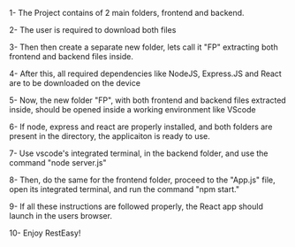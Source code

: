 1- The Project contains of 2 main folders, frontend and backend.

2- The user is required to download both files

3- Then then create a separate new folder, lets call it "FP" extracting both frontend and backend files inside.

4- After this, all required dependencies like NodeJS, Express.JS and React are to be downloaded on the device

5- Now, the new folder "FP", with both frontend and backend files extracted inside, should be opened inside a working environment like VScode

6- If node, express and react are properly installed, and both folders are present in the directory, the applicaiton is ready to use.

7- Use vscode's integrated terminal, in the backend folder, and use the command "node server.js"

8- Then, do the same for the frontend folder, proceed to the "App.js" file, open its integrated terminal, and run the command "npm start."

9- If all these instructions are followed properly, the React app should launch in the users browser.

10- Enjoy RestEasy!
